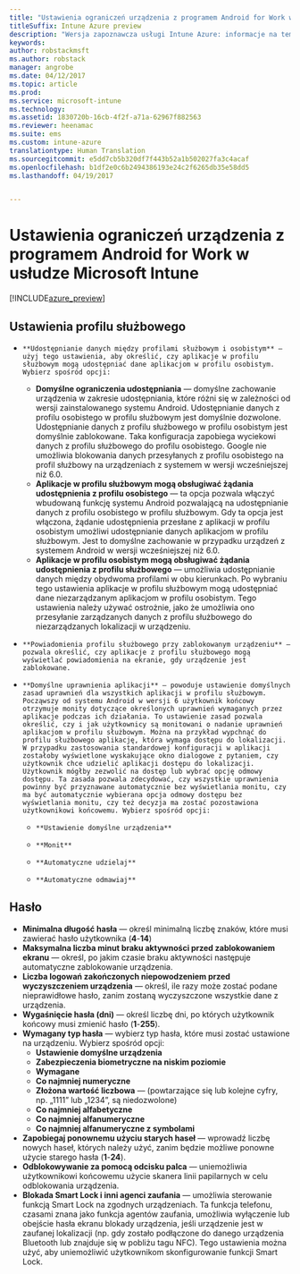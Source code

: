 ```yaml
---
title: "Ustawienia ograniczeń urządzenia z programem Android for Work w usłudze Intune"
titleSuffix: Intune Azure preview
description: "Wersja zapoznawcza usługi Intune Azure: informacje na temat ustawień usługi Intune służących do kontrolowania ustawień i funkcjonalności na urządzeniach z programem Android for Work."
keywords: 
author: robstackmsft
ms.author: robstack
manager: angrobe
ms.date: 04/12/2017
ms.topic: article
ms.prod: 
ms.service: microsoft-intune
ms.technology: 
ms.assetid: 1830720b-16cb-4f2f-a71a-62967f882563
ms.reviewer: heenamac
ms.suite: ems
ms.custom: intune-azure
translationtype: Human Translation
ms.sourcegitcommit: e5dd7cb5b320df7f443b52a1b502027fa3c4acaf
ms.openlocfilehash: b1df2e0c6b2494386193e24c2f6265db35e58dd5
ms.lasthandoff: 04/19/2017


---
```


# <a name="android-for-work-device-restriction-settings-in-microsoft-intune"></a>Ustawienia ograniczeń urządzenia z programem Android for Work w usłudze Microsoft Intune

[!INCLUDE[azure_preview](../includes/azure_preview.md)]

## <a name="work-profile-settings"></a>Ustawienia profilu służbowego
-     **Udostępnianie danych między profilami służbowym i osobistym** — użyj tego ustawienia, aby określić, czy aplikacje w profilu służbowym mogą udostępniać dane aplikacjom w profilu osobistym. Wybierz spośród opcji: 
    - **Domyślne ograniczenia udostępniania** — domyślne zachowanie urządzenia w zakresie udostępniania, które różni się w zależności od wersji zainstalowanego systemu Android. Udostępnianie danych z profilu osobistego w profilu służbowym jest domyślnie dozwolone. Udostępnianie danych z profilu służbowego w profilu osobistym jest domyślnie zablokowane. Taka konfiguracja zapobiega wyciekowi danych z profilu służbowego do profilu osobistego. Google nie umożliwia blokowania danych przesyłanych z profilu osobistego na profil służbowy na urządzeniach z systemem w wersji wcześniejszej niż 6.0.  
    - **Aplikacje w profilu służbowym mogą obsługiwać żądania udostępnienia z profilu osobistego** — ta opcja pozwala włączyć wbudowaną funkcję systemu Android pozwalającą na udostępnianie danych z profilu osobistego w profilu służbowym. Gdy ta opcja jest włączona, żądanie udostępnienia przesłane z aplikacji w profilu osobistym umożliwi udostępnianie danych aplikacjom w profilu służbowym. Jest to domyślne zachowanie w przypadku urządzeń z systemem Android w wersji wcześniejszej niż 6.0.
    - **Aplikacje w profilu osobistym mogą obsługiwać żądania udostępnienia z profilu służbowego** — umożliwia udostępnianie danych między obydwoma profilami w obu kierunkach. Po wybraniu tego ustawienia aplikacje w profilu służbowym mogą udostępniać dane niezarządzanym aplikacjom w profilu osobistym.  Tego ustawienia należy używać ostrożnie, jako że umożliwia ono przesyłanie zarządzanych danych z profilu służbowego do niezarządzanych lokalizacji w urządzeniu.


-     **Powiadomienia profilu służbowego przy zablokowanym urządzeniu** — pozwala określić, czy aplikacje z profilu służbowego mogą wyświetlać powiadomienia na ekranie, gdy urządzenie jest zablokowane.
-     **Domyślne uprawnienia aplikacji** — powoduje ustawienie domyślnych zasad uprawnień dla wszystkich aplikacji w profilu służbowym. Począwszy od systemu Android w wersji 6 użytkownik końcowy otrzymuje monity dotyczące określonych uprawnień wymaganych przez aplikacje podczas ich działania. To ustawienie zasad pozwala określić, czy i jak użytkownicy są monitowani o nadanie uprawnień aplikacjom w profilu służbowym. Można na przykład wypchnąć do profilu służbowego aplikację, która wymaga dostępu do lokalizacji. W przypadku zastosowania standardowej konfiguracji w aplikacji zostałoby wyświetlone wyskakujące okno dialogowe z pytaniem, czy użytkownik chce udzielić aplikacji dostępu do lokalizacji. Użytkownik mógłby zezwolić na dostęp lub wybrać opcję odmowy dostępu. Ta zasada pozwala zdecydować, czy wszystkie uprawnienia powinny być przyznawane automatycznie bez wyświetlania monitu, czy ma być automatycznie wybierana opcja odmowy dostępu bez wyświetlania monitu, czy też decyzja ma zostać pozostawiona użytkownikowi końcowemu. Wybierz spośród opcji:
    -     **Ustawienie domyślne urządzenia**
    -     **Monit**
    -     **Automatyczne udzielaj**
    -     **Automatyczne odmawiaj**

## <a name="password"></a>Hasło

- **Minimalna długość hasła** — określ minimalną liczbę znaków, które musi zawierać hasło użytkownika (**4**-**14**)
- **Maksymalna liczba minut braku aktywności przed zablokowaniem ekranu** — określ, po jakim czasie braku aktywności następuje automatyczne zablokowanie urządzenia.
- **Liczba logowań zakończonych niepowodzeniem przed wyczyszczeniem urządzenia** — określ, ile razy może zostać podane nieprawidłowe hasło, zanim zostaną wyczyszczone wszystkie dane z urządzenia.
- **Wygaśnięcie hasła (dni)** — określ liczbę dni, po których użytkownik końcowy musi zmienić hasło (**1**-**255**).
- **Wymagany typ hasła** — wybierz typ hasła, które musi zostać ustawione na urządzeniu. Wybierz spośród opcji:
    - **Ustawienie domyślne urządzenia**
    - **Zabezpieczenia biometryczne na niskim poziomie**
    - **Wymagane**
    - **Co najmniej numeryczne**
    - **Złożona wartość liczbowa** — (powtarzające się lub kolejne cyfry, np. „1111” lub „1234”, są niedozwolone)
    - **Co najmniej alfabetyczne**
    - **Co najmniej alfanumeryczne**
    - **Co najmniej alfanumeryczne z symbolami**
- **Zapobiegaj ponownemu użyciu starych haseł** — wprowadź liczbę nowych haseł, których należy użyć, zanim będzie możliwe ponowne użycie starego hasła (**1**-**24**).
- **Odblokowywanie za pomocą odcisku palca** — uniemożliwia użytkownikowi końcowemu użycie skanera linii papilarnych w celu odblokowania urządzenia.
- **Blokada Smart Lock i inni agenci zaufania** — umożliwia sterowanie funkcją Smart Lock na zgodnych urządzeniach. Ta funkcja telefonu, czasami znana jako funkcja agentów zaufania, umożliwia wyłączenie lub obejście hasła ekranu blokady urządzenia, jeśli urządzenie jest w zaufanej lokalizacji (np. gdy zostało podłączone do danego urządzenia Bluetooth lub znajduje się w pobliżu tagu NFC). Tego ustawienia można użyć, aby uniemożliwić użytkownikom skonfigurowanie funkcji Smart Lock.


